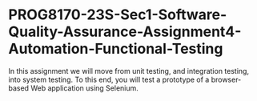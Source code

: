 # PROG8170-23S-Sec1-Software-Quality-Assurance-Assignment4-Automation-Functional-Testing
In this assignment we will move from unit testing, and integration testing, into system testing. To this end, you will test a prototype of a browser-based Web application using Selenium.
